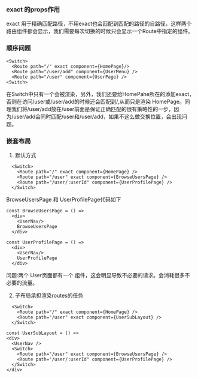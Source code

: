 ### exact 的props作用
exact 用于精确匹配路径，不用exact也会匹配到匹配的路径的自路径，这样两个路由组件都会显示，我们需要每次切换的时候只会显示一个Route中指定的组件。

### 顺序问题
```
<Switch>
  <Route path="/" exact component={HomePage}/>
  <Route path="/user/add" component={UserMenu} />
  <Route path="/user" component={UserPage} />
<Switch>
```
在Switch中只有一个<Route>会被渲染，另外，我们还要给HomePahe所在的<Route>添加exact，否则在访问/user或/user/add的时候还会匹配到/,从而只是渲染 HomePage。同理我们将/user/add放在/user前面是保证正确匹配的很有策略性的一步，因为/user/add会同时匹配/user和/user/add，如果不这么做交换位置，会出现问题。

### 嵌套布局
1. 默认方式
```
  <Switch>
    <Route path="/" exact component={HomePage} />
    <Route path="/user" exact component={BrowseUsersPage} />
    <Route path="/user/:userId" component={UserProfilePage} />
  </Switch>
```

BrowseUsersPage 和 UserProfilePage代码如下
```
const BrowseUsersPage = () => 
  <div>
    <UserNav/>
    BrowseUsersPage
  </div>

const UserProfilePage = () => 
  <div>
    <UserNav/>
    UserProfilePage
  </div>
```
问题:两个 User页面都有一个<UserNav/> 组件，这会明显导致不必要的请求。会消耗很多不必要的流量。

2. 子布局承担渲染routes的任务
```
  <Switch>
    <Route path="/" exact component={HomePage} />
    <Route path="/user" exact component={UserSubLayout} />
  </Switch>
```

```
const UserSubLayout = () => 
<div>
  <UserNav />
  <Switch>
    <Route path="/user" exact component={BrowseUsersPage} />
    <Route path="/user/:userId" component={UserProfilePage} />
  </Switch>
</div>
```